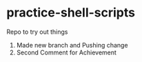 # practice-shell-scripts

Repo to try out things
1) Made new branch and Pushing change
2) Second Comment for Achievement
